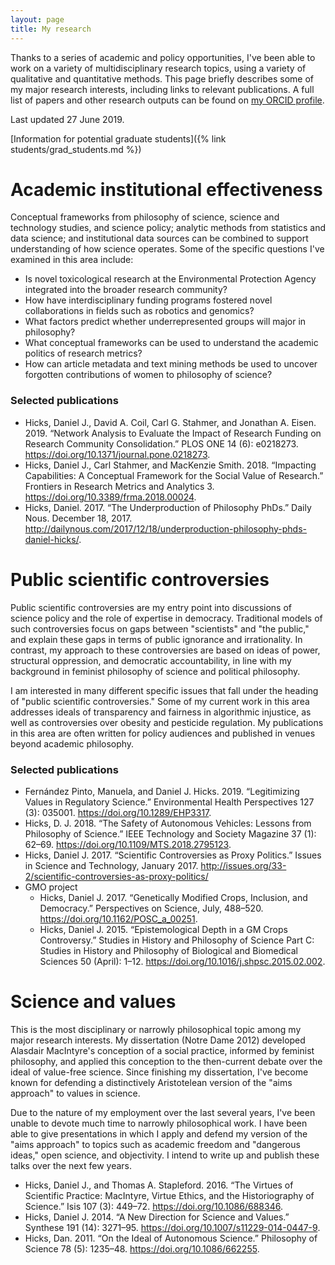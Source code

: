 ```yaml
---
layout: page
title: My research
---
```


Thanks to a series of academic and policy opportunities, I've been able to work on a variety of multidisciplinary research topics, using a variety of qualitative and quantitative methods.  This page briefly describes some of my major research interests, including links to relevant publications.  A full list of papers and other research outputs can be found on [my ORCID profile](https://orcid.org/0000-0001-7945-4416).  

Last updated 27 June 2019. 

[Information for potential graduate students]({% link students/grad_students.md %})


# Academic institutional effectiveness #

Conceptual frameworks from philosophy of science, science and technology studies, and science policy; analytic methods from statistics and data science; and institutional data sources can be combined to support understanding of how science operates.  Some of the specific questions I've examined in this area include:  

- Is novel toxicological research at the Environmental Protection Agency integrated into the broader research community?  
- How have interdisciplinary funding programs fostered novel collaborations in fields such as robotics and genomics?  
- What factors predict whether underrepresented groups will major in philosophy?  
- What conceptual frameworks can be used to understand the academic politics of research metrics?  
- How can article metadata and text mining methods be used to uncover forgotten contributions of women to philosophy of science?  

### Selected publications ###

- Hicks, Daniel J., David A. Coil, Carl G. Stahmer, and Jonathan A. Eisen. 2019. “Network Analysis to Evaluate the Impact of Research Funding on Research Community Consolidation.” PLOS ONE 14 (6): e0218273. <https://doi.org/10.1371/journal.pone.0218273>. 
- Hicks, Daniel J., Carl Stahmer, and MacKenzie Smith. 2018. “Impacting Capabilities: A Conceptual Framework for the Social Value of Research.” Frontiers in Research Metrics and Analytics 3. <https://doi.org/10.3389/frma.2018.00024>. 
- Hicks, Daniel. 2017. “The Underproduction of Philosophy PhDs.” Daily Nous. December 18, 2017. <http://dailynous.com/2017/12/18/underproduction-philosophy-phds-daniel-hicks/>.



# Public scientific controversies #

Public scientific controversies are my entry point into discussions of science policy and the role of expertise in democracy.  Traditional models of such controversies focus on gaps between "scientists" and "the public," and explain these gaps in terms of public ignorance and irrationality.  In contrast, my approach to these controversies are based on ideas of power, structural oppression, and democratic accountability, in line with my background in feminist philosophy of science and political philosophy.  

I am interested in many different specific issues that fall under the heading of "public scientific controversies."  Some of my current work in this area addresses ideals of transparency and fairness in algorithmic injustice, as well as controversies over obesity and pesticide regulation.  My publications in this area are often written for policy audiences and published in venues beyond academic philosophy.  

### Selected publications ###

- Fernández Pinto, Manuela, and Daniel J. Hicks. 2019. “Legitimizing Values in Regulatory Science.” Environmental Health Perspectives 127 (3): 035001. <https://doi.org/10.1289/EHP3317>.
- Hicks, D. J. 2018. “The Safety of Autonomous Vehicles: Lessons from Philosophy of Science.” IEEE Technology and Society Magazine 37 (1): 62–69. <https://doi.org/10.1109/MTS.2018.2795123>.
- Hicks, Daniel J. 2017. “Scientific Controversies as Proxy Politics.” Issues in Science and Technology, January 2017. <http://issues.org/33-2/scientific-controversies-as-proxy-politics/>
- GMO project
    - Hicks, Daniel J. 2017. “Genetically Modified Crops, Inclusion, and Democracy.” Perspectives on Science, July, 488–520. <https://doi.org/10.1162/POSC_a_00251>. 
    - Hicks, Daniel J. 2015. “Epistemological Depth in a GM Crops Controversy.” Studies in History and Philosophy of Science Part C: Studies in History and Philosophy of Biological and Biomedical Sciences 50 (April): 1–12. <https://doi.org/10.1016/j.shpsc.2015.02.002>.



# Science and values #

This is the most disciplinary or narrowly philosophical topic among my major research interests.  My dissertation (Notre Dame 2012) developed Alasdair MacIntyre's conception of a social practice, informed by feminist philosophy, and applied this conception to the then-current debate over the ideal of value-free science.  Since finishing my dissertation, I've become known for defending a distinctively Aristotelean version of the "aims approach" to values in science.  

Due to the nature of my employment over the last several years, I've been unable to devote much time to narrowly philosophical work.  I have been able to give presentations in which I apply and defend my version of the "aims approach" to topics such as academic freedom and "dangerous ideas," open science, and objectivity.  I intend to write up and publish these talks over the next few years.  

- Hicks, Daniel J., and Thomas A. Stapleford. 2016. “The Virtues of Scientific Practice: MacIntyre, Virtue Ethics, and the Historiography of Science.” Isis 107 (3): 449–72. <https://doi.org/10.1086/688346>.
- Hicks, Daniel J. 2014. “A New Direction for Science and Values.” Synthese 191 (14): 3271–95. <https://doi.org/10.1007/s11229-014-0447-9>.
- Hicks, Dan. 2011. “On the Ideal of Autonomous Science.” Philosophy of Science 78 (5): 1235–48. <https://doi.org/10.1086/662255>.



<!--
Last updated {{ site.time | date: '%B %e, %Y' }}
-->
